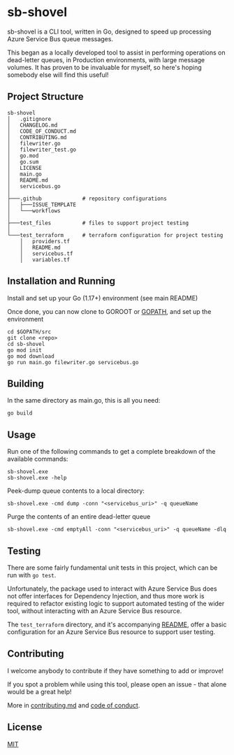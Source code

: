 # sb-shovel

sb-shovel is a CLI tool, written in Go, designed to speed up processing Azure Service Bus queue messages. 

This began as a locally developed tool to assist in performing operations on dead-letter queues, in Production environments, with large message volumes. It has proven to be invaluable for myself, so here's hoping somebody else will find this useful!

## Project Structure

```
sb-shovel
│   .gitignore
│   CHANGELOG.md
│   CODE_OF_CONDUCT.md
│   CONTRIBUTING.md
│   filewriter.go
│   filewriter_test.go
│   go.mod
│   go.sum
│   LICENSE
│   main.go
│   README.md
│   servicebus.go
│
├───.github             # repository configurations
│   ├───ISSUE_TEMPLATE
│   └───workflows
│
├───test_files          # files to support project testing
│
└───test_terraform      # terraform configuration for project testing
    │   providers.tf
    │   README.md
    │   servicebus.tf
    │   variables.tf
```

## Installation and Running

Install and set up your Go (1.17+) environment (see main README)

Once done, you can now clone to GOROOT or [GOPATH](https://www.digitalocean.com/community/tutorials/understanding-the-gopath), and set up the environment

```
cd $GOPATH/src
git clone <repo>
cd sb-shovel
go mod init
go mod download
go run main.go filewriter.go servicebus.go
```

## Building
In the same directory as main.go, this is all you need:

```
go build
```

## Usage

Run one of the following commands to get a complete breakdown of the available commands:

```
sb-shovel.exe
sb-shovel.exe -help
```

Peek-dump queue contents to a local directory:

```
sb-shovel.exe -cmd dump -conn "<servicebus_uri>" -q queueName
```

Purge the contents of an entire dead-letter queue

```
sb-shovel.exe -cmd emptyAll -conn "<servicebus_uri>" -q queueName -dlq
```

## Testing

There are some fairly fundamental unit tests in this project, which can be run with `go test`. 

Unfortunately, the package used to interact with Azure Service Bus does not offer interfaces for Dependency Injection, and thus more work is required to refactor existing logic to support automated testing of the wider tool, without interacting with an Azure Service Bus resource.

The `test_terraform` directory, and it's accompanying [README](test_terraform/README.md), offer a basic configuration for an Azure Service Bus resource to support user testing. 

## Contributing

I welcome anybody to contribute if they have something to add or improve! 

If you spot a problem while using this tool, please open an issue - that alone would be a great help!

More in [contributing.md](/CONTRIBUTING.md) and [code of conduct](/CODE_OF_CONDUCT.md).

## License
[MIT](https://choosealicense.com/licenses/mit/)